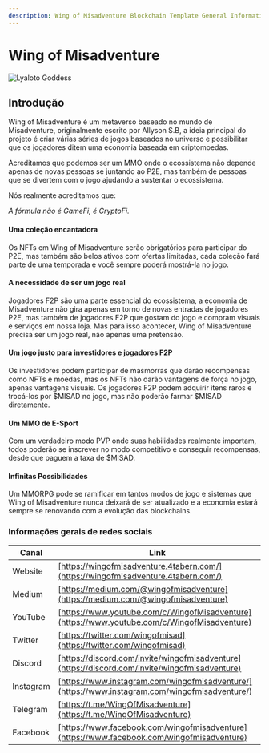 ```yaml
---
description: Wing of Misadventure Blockchain Template General Information
---
```


# Wing of Misadventure

![Lyaloto Goddess](<.gitbook/assets/image (22).png>)

## Introdução

Wing of Misadventure é um metaverso baseado no mundo de Misadventure, originalmente escrito por Allyson S.B, a ideia principal do projeto é criar várias séries de jogos baseados no universo e possibilitar que os jogadores ditem uma economia baseada em criptomoedas.

Acreditamos que podemos ser um MMO onde o ecossistema não depende apenas de novas pessoas se juntando ao P2E, mas também de pessoas que se divertem com o jogo ajudando a sustentar o ecossistema.

Nós realmente acreditamos que:

_A fórmula não é GameFi, é CryptoFi._

#### Uma coleção encantadora

Os NFTs em Wing of Misadventure serão obrigatórios para participar do P2E, mas também são belos ativos com ofertas limitadas, cada coleção fará parte de uma temporada e você sempre poderá mostrá-la no jogo.

#### A necessidade de ser um jogo real

Jogadores F2P são uma parte essencial do ecossistema, a economia de Misadventure não gira apenas em torno de novas entradas de jogadores P2E, mas também de jogadores F2P que gostam do jogo e compram visuais e serviços em nossa loja. Mas para isso acontecer, Wing of Misadventure precisa ser um jogo real, não apenas uma pretensão.

#### Um jogo justo para investidores e jogadores F2P

Os investidores podem participar de masmorras que darão recompensas como NFTs e moedas, mas os NFTs não darão vantagens de força no jogo, apenas vantagens visuais. Os jogadores F2P podem adquirir itens raros e trocá-los por $MISAD no jogo, mas não poderão farmar $MISAD diretamente.

#### Um MMO de E-Sport

Com um verdadeiro modo PVP onde suas habilidades realmente importam, todos poderão se inscrever no modo competitivo e conseguir recompensas, desde que paguem a taxa de $MISAD.

#### Infinitas Possibilidades

Um MMORPG pode se ramificar em tantos modos de jogo e sistemas que Wing of Misadventure nunca deixará de ser atualizado e a economia estará sempre se renovando com a evolução das blockchains.

### Informações gerais de redes sociais

| Canal   | Link                                                                                           |
| --------- | ---------------------------------------------------------------------------------------------- |
| Website   | [https://wingofmisadventure.4tabern.com/](https://wingofmisadventure.4tabern.com/)             |
| Medium    | [https://medium.com/@wingofmisadventure](https://medium.com/@wingofmisadventure)               |
| YouTube   | [https://www.youtube.com/c/WingofMisadventure](https://www.youtube.com/c/WingofMisadventure)   |
| Twitter   | [https://twitter.com/wingofmisad](https://twitter.com/wingofmisad)                             |
| Discord   | [https://discord.com/invite/wingofmisadventure](https://discord.com/invite/wingofmisadventure) |
| Instagram | [https://www.instagram.com/wingofmisadventure/](https://www.instagram.com/wingofmisadventure/) |
| Telegram  | [https://t.me/WingOfMisadventure](https://t.me/WingOfMisadventure)                             |
| Facebook  | [https://www.facebook.com/wingofmisadventure](https://www.facebook.com/wingofmisadventure)     |



